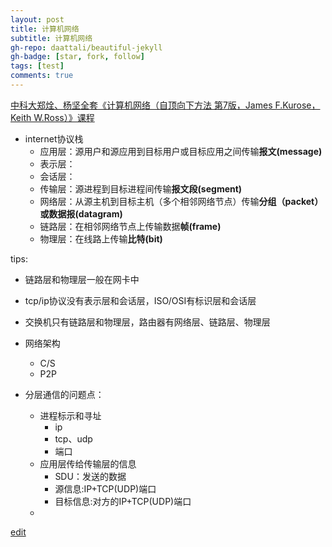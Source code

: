 ```yaml
---
layout: post
title: 计算机网络
subtitle: 计算机网络
gh-repo: daattali/beautiful-jekyll
gh-badge: [star, fork, follow]
tags: [test]
comments: true
---
```


[中科大郑烇、杨坚全套《计算机网络（自顶向下方法 第7版，James F.Kurose，Keith W.Ross）》课程](https://www.bilibili.com/video/BV1JV411t7ow)

- internet协议栈
  - 应用层：源用户和源应用到目标用户或目标应用之间传输**报文(message)**
  - 表示层：
  - 会话层：
  - 传输层：源进程到目标进程间传输**报文段(segment)**
  - 网络层：从源主机到目标主机（多个相邻网络节点）传输**分组（packet）或数据报(datagram)**
  - 链路层：在相邻网络节点上传输数据**帧(frame)**
  - 物理层：在线路上传输**比特(bit)**
 
 tips:
 - 链路层和物理层一般在网卡中
 - tcp/ip协议没有表示层和会话层，ISO/OSI有标识层和会话层
 - 交换机只有链路层和物理层，路由器有网络层、链路层、物理层

- 网络架构
  - C/S
  - P2P
  
- 分层通信的问题点：
  - 进程标示和寻址
    - ip
    - tcp、udp
    - 端口
  - 应用层传给传输层的信息
    - SDU：发送的数据
    - 源信息:IP+TCP(UDP)端口
    - 目标信息:对方的IP+TCP(UDP)端口
  - 
 
[edit](https://github.com/wurara/wurara.github.io/edit/master/_posts/2022-12-31-computerInternet.md)
       
